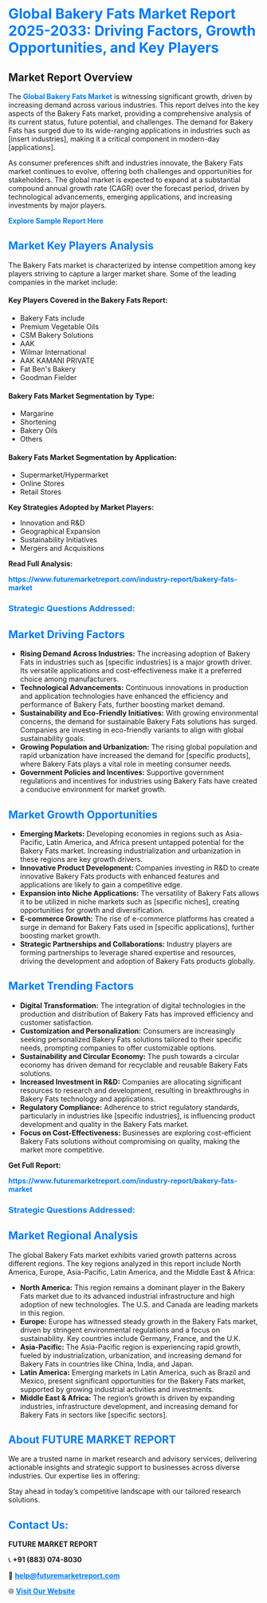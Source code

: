<h1 style="color: #007BFF;">Global Bakery Fats Market Report 2025-2033: Driving Factors, Growth Opportunities, and Key Players</h1>

<section id="overview">
<h2>Market Report Overview</h2>
<p>The <a href="https://www.futuremarketreport.com/industry-report/bakery-fats-market" style="color: #007BFF; text-decoration: none;"><strong>Global Bakery Fats Market</strong></a> is witnessing significant growth, driven by increasing demand across various industries. This report delves into the key aspects of the Bakery Fats market, providing a comprehensive analysis of its current status, future potential, and challenges. The demand for Bakery Fats has surged due to its wide-ranging applications in industries such as [insert industries], making it a critical component in modern-day [applications].</p>
<p>As consumer preferences shift and industries innovate, the Bakery Fats market continues to evolve, offering both challenges and opportunities for stakeholders. The global market is expected to expand at a substantial compound annual growth rate (CAGR) over the forecast period, driven by technological advancements, emerging applications, and increasing investments by major players.</p>
</section>

<section id="overview">
<p><a href="https://www.futuremarketreport.com/request-sample/reportId=98468" style="color: #007BFF; text-decoration: none;"><strong>Explore Sample Report Here</strong></a></p>
</section>

<section id="key-players">
<h2 style="color: #007BFF;">Market Key Players Analysis</h2>
<p>The Bakery Fats market is characterized by intense competition among key players striving to capture a larger market share. Some of the leading companies in the market include:</p>
<h4>Key Players Covered in the Bakery Fats Report:</h4>
<ul><li>Bakery Fats include</li><li>Premium Vegetable Oils</li><li>CSM Bakery Solutions</li><li>AAK</li><li>Wilmar International</li><li>AAK KAMANI PRIVATE</li><li>Fat Ben&#039;s Bakery</li><li>Goodman Fielder</li></ul>
<h4>Bakery Fats Market Segmentation by Type:</h4>
<ul><li>Margarine</li><li>Shortening</li><li>Bakery Oils</li><li>Others</li></ul>

<h4>Bakery Fats Market Segmentation by Application:</h4>
<ul><li>Supermarket/Hypermarket</li><li>Online Stores</li><li>Retail Stores</li></ul>
<p><strong>Key Strategies Adopted by Market Players:</strong></p>
<ul>
<li>Innovation and R&D</li>
<li>Geographical Expansion</li>
<li>Sustainability Initiatives</li>
<li>Mergers and Acquisitions</li>
</ul>
</section>

<section>
<p><strong>Read Full Analysis: </strong></p><a href="https://www.futuremarketreport.com/industry-report/bakery-fats-market" style="color: #007BFF; text-decoration: none;"><strong>https://www.futuremarketreport.com/industry-report/bakery-fats-market</strong></a>
<h3 style="color: #007BFF;">Strategic Questions Addressed:</h3>
</section>

<section id="driving-factors">
<h2 style="color: #007BFF;">Market Driving Factors</h2>
<ul>
<li><strong>Rising Demand Across Industries:</strong> The increasing adoption of Bakery Fats in industries such as [specific industries] is a major growth driver. Its versatile applications and cost-effectiveness make it a preferred choice among manufacturers.</li>
<li><strong>Technological Advancements:</strong> Continuous innovations in production and application technologies have enhanced the efficiency and performance of Bakery Fats, further boosting market demand.</li>
<li><strong>Sustainability and Eco-Friendly Initiatives:</strong> With growing environmental concerns, the demand for sustainable Bakery Fats solutions has surged. Companies are investing in eco-friendly variants to align with global sustainability goals.</li>
<li><strong>Growing Population and Urbanization:</strong> The rising global population and rapid urbanization have increased the demand for [specific products], where Bakery Fats plays a vital role in meeting consumer needs.</li>
<li><strong>Government Policies and Incentives:</strong> Supportive government regulations and incentives for industries using Bakery Fats have created a conducive environment for market growth.</li>
</ul>
</section>

<section id="growth-opportunities">
<h2 style="color: #007BFF;">Market Growth Opportunities</h2>
<ul>
<li><strong>Emerging Markets:</strong> Developing economies in regions such as Asia-Pacific, Latin America, and Africa present untapped potential for the Bakery Fats market. Increasing industrialization and urbanization in these regions are key growth drivers.</li>
<li><strong>Innovative Product Development:</strong> Companies investing in R&D to create innovative Bakery Fats products with enhanced features and applications are likely to gain a competitive edge.</li>
<li><strong>Expansion into Niche Applications:</strong> The versatility of Bakery Fats allows it to be utilized in niche markets such as [specific niches], creating opportunities for growth and diversification.</li>
<li><strong>E-commerce Growth:</strong> The rise of e-commerce platforms has created a surge in demand for Bakery Fats used in [specific applications], further boosting market growth.</li>
<li><strong>Strategic Partnerships and Collaborations:</strong> Industry players are forming partnerships to leverage shared expertise and resources, driving the development and adoption of Bakery Fats products globally.</li>
</ul>
</section>

<section id="trending-factors">
<h2 style="color: #007BFF;">Market Trending Factors</h2>
<ul>
<li><strong>Digital Transformation:</strong> The integration of digital technologies in the production and distribution of Bakery Fats has improved efficiency and customer satisfaction.</li>
<li><strong>Customization and Personalization:</strong> Consumers are increasingly seeking personalized Bakery Fats solutions tailored to their specific needs, prompting companies to offer customizable options.</li>
<li><strong>Sustainability and Circular Economy:</strong> The push towards a circular economy has driven demand for recyclable and reusable Bakery Fats solutions.</li>
<li><strong>Increased Investment in R&D:</strong> Companies are allocating significant resources to research and development, resulting in breakthroughs in Bakery Fats technology and applications.</li>
<li><strong>Regulatory Compliance:</strong> Adherence to strict regulatory standards, particularly in industries like [specific industries], is influencing product development and quality in the Bakery Fats market.</li>
<li><strong>Focus on Cost-Effectiveness:</strong> Businesses are exploring cost-efficient Bakery Fats solutions without compromising on quality, making the market more competitive.</li>
</ul>
</section>

<section>
<p><strong>Get Full Report: </strong></p><a href="https://www.futuremarketreport.com/industry-report/bakery-fats-market" style="color: #007BFF; text-decoration: none;"><strong>https://www.futuremarketreport.com/industry-report/bakery-fats-market</strong></a>
<h3 style="color: #007BFF;">Strategic Questions Addressed:</h3>
</section>


<section id="regional-analysis">
<h2 style="color: #007BFF;">Market Regional Analysis</h2>
<p>The global Bakery Fats market exhibits varied growth patterns across different regions. The key regions analyzed in this report include North America, Europe, Asia-Pacific, Latin America, and the Middle East & Africa:</p>
<ul>
<li><strong>North America:</strong> This region remains a dominant player in the Bakery Fats market due to its advanced industrial infrastructure and high adoption of new technologies. The U.S. and Canada are leading markets in this region.</li>
<li><strong>Europe:</strong> Europe has witnessed steady growth in the Bakery Fats market, driven by stringent environmental regulations and a focus on sustainability. Key countries include Germany, France, and the U.K.</li>
<li><strong>Asia-Pacific:</strong> The Asia-Pacific region is experiencing rapid growth, fueled by industrialization, urbanization, and increasing demand for Bakery Fats in countries like China, India, and Japan.</li>
<li><strong>Latin America:</strong> Emerging markets in Latin America, such as Brazil and Mexico, present significant opportunities for the Bakery Fats market, supported by growing industrial activities and investments.</li>
<li><strong>Middle East & Africa:</strong> The region’s growth is driven by expanding industries, infrastructure development, and increasing demand for Bakery Fats in sectors like [specific sectors].</li>
</ul>
</section>

<footer>
<h2 style="color: #007BFF;">About FUTURE MARKET REPORT</h2>
<p>We are a trusted name in market research and advisory services, delivering actionable insights and strategic support to businesses across diverse industries. Our expertise lies in offering:</p>

<p>Stay ahead in today’s competitive landscape with our tailored research solutions.</p>

<h2 style="color: #007BFF;">Contact Us:</h2>
<p><strong>FUTURE MARKET REPORT</strong></p>
<p>📞 <strong>+91 (883) 074-8030</strong></p>
<p>📧 <strong><a href="mailto:help@futuremarketreport.com" style="color: #007BFF;">help@futuremarketreport.com</a></strong></p>
<p>🌐 <strong><a href="https://www.futuremarketreport.com/" style="color: #007BFF;">Visit Our Website</a></strong></p>
</footer>